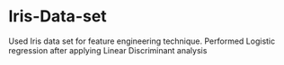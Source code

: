 # Iris-Data-set
Used Iris data set for feature engineering technique. 
Performed Logistic regression after applying Linear Discriminant analysis
